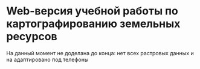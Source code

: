 # Web-версия учебной работы по картографированию земельных ресурсов
На данный момент не доделана до конца: нет всех растровых данных и на адаптировано под телефоны

